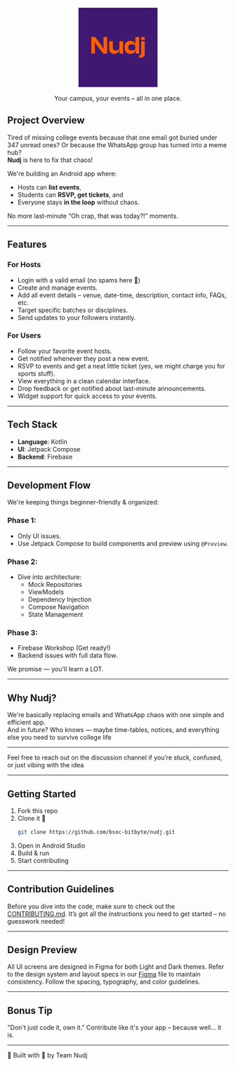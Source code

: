 
<p align="center">
  <img src="/app/src/main/ic_launcher-playstore.png" alt="Nudj Logo" width="180" height="180"/>
</p>
<p align="center">
  Your campus, your events – all in one place.
</p>


## Project Overview

Tired of missing college events because that one email got buried under 347 unread ones? Or because the WhatsApp group has turned into a meme hub?  
**Nudj** is here to fix that chaos!

We're building an Android app where:
-  Hosts can **list events**, 
-  Students can **RSVP, get tickets**, and 
-  Everyone stays **in the loop** without chaos.

No more last-minute “Oh crap, that was today?!” moments.

---

## Features

### For Hosts
- Login with a valid email (no spams here 👀)
- Create and manage events.
- Add all event details – venue, date-time, description, contact info, FAQs, etc.
- Target specific batches or disciplines.
- Send updates to your followers instantly.

### For Users
- Follow your favorite event hosts.
- Get notified whenever they post a new event.
- RSVP to events and get a neat little ticket (yes, we might charge you for sports stuff).
- View everything in a clean calendar interface.
- Drop feedback or get notified about last-minute announcements.
- Widget support for quick access to your events.

---

## Tech Stack

-  **Language**: Kotlin  
-  **UI**: Jetpack Compose  
-  **Backend**: Firebase  

---

## Development Flow

We're keeping things beginner-friendly & organized:

### Phase 1: 
- Only UI issues.  
- Use Jetpack Compose to build components and preview using `@Preview`.

### Phase 2:
- Dive into architecture:  
  - Mock Repositories  
  - ViewModels  
  - Dependency Injection  
  - Compose Navigation  
  - State Management  

### Phase 3:
- Firebase Workshop (Get ready!)
- Backend issues with full data flow.

We promise — you'll learn a LOT.

---

## Why Nudj?

We're basically replacing emails and WhatsApp chaos with one simple and efficient app.  
And in future? Who knows — maybe time-tables, notices, and everything else you need to survive college life

---

Feel free to reach out on the discussion channel if you’re stuck, confused, or just vibing with the idea

---

## Getting Started

1. Fork this repo  
2. Clone it 🔽
   ```bash
   git clone https://github.com/bsoc-bitbyte/nudj.git
   ```
3. Open in Android Studio
4. Build & run
5. Start contributing 

---

## Contribution Guidelines

Before you dive into the code, make sure to check out the [CONTRIBUTING.md](./CONTRIBUTING.md).
It’s got all the instructions you need to get started – no guesswork needed!

---

## Design Preview
All UI screens are designed in Figma for both Light and Dark themes.
Refer to the design system and layout specs in our  [Figma](https://www.figma.com/design/63gKaXiz7X81h25qyQYOky/Nudj-UI-Final?node-id=0-1&t=mZPXEmhL61MNN80B-1)
 file to maintain consistency.
Follow the spacing, typography, and color guidelines.

---

## Bonus Tip

"Don't just code it, own it."
Contribute like it's your app – because well... it is.

---

👾 Built with 💙 by Team Nudj
